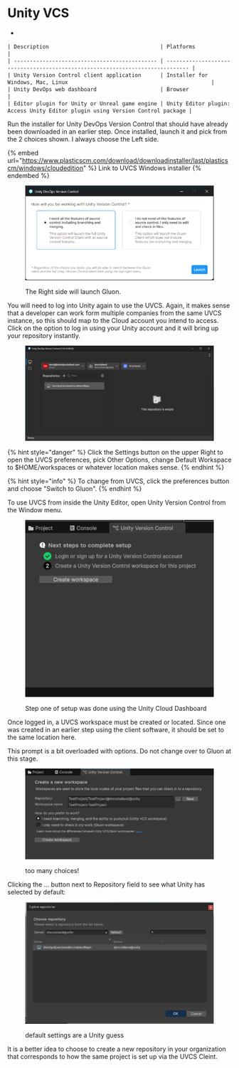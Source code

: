 # Unity VCS

*

    | Description                                   | Platforms                                                                     |
    | --------------------------------------------- | ----------------------------------------------------------------------------- |
    | Unity Version Control client application      | Installer for Windows, Mac, Linux                                             |
    | Unity DevOps web dashboard                    | Browser                                                                       |
    | Editor plugin for Unity or Unreal game engine | Unity Editor plugin: Access Unity Editor plugin using Version Control package |

Run the installer for Unity DevOps Version Control that should have already been downloaded in an earlier step. Once installed, launch it and pick from the 2 choices shown. I always choose the Left side.

{% embed url="https://www.plasticscm.com/download/downloadinstaller/last/plasticscm/windows/cloudedition" %}
Link to UVCS Windows installer
{% endembed %}

<figure><img src="../.gitbook/assets/image (3) (1).png" alt=""><figcaption><p>The Right side will launch Gluon.</p></figcaption></figure>

You will need to log into Unity again to use the UVCS. Again, it makes sense that a developer can work form multiple companies from the same UVCS instance, so this should map to the Cloud account you intend to access. Click on the option to log in using your Unity account and it will bring up your repository instantly.&#x20;

<figure><img src="../.gitbook/assets/image (1).png" alt=""><figcaption></figcaption></figure>

{% hint style="danger" %}
Click the Settings button on the upper Right to open the UVCS preferences, pick Other Options, change Default Workspace to $HOME/workspaces or whatever location makes sense.
{% endhint %}

{% hint style="info" %}
To change from UVCS, click the preferences button and choose "Switch to Gluon".
{% endhint %}

To use UVCS from inside the Unity Editor, open Unity Version Control from the Window menu.

<figure><img src="../.gitbook/assets/image (7).png" alt=""><figcaption><p>Step one of setup was done using the Unity Cloud Dashboard</p></figcaption></figure>

Once logged in, a UVCS workspace must be created or located. Since one was created in an earlier step using the client software, it should be set to the same location here.

This prompt is a bit overloaded with options. Do not change over to Gluon at this stage.&#x20;

<figure><img src="../.gitbook/assets/image (8).png" alt=""><figcaption><p>too many choices!</p></figcaption></figure>

Clicking the ... button next to Repository field to see what Unity has selected by default:

<figure><img src="../.gitbook/assets/image (10).png" alt=""><figcaption><p>default settings are a Unity guess</p></figcaption></figure>

It is a better idea to choose to create a new repository in your organization that corresponds to how the same project is set up via the UVCS Cleint.
